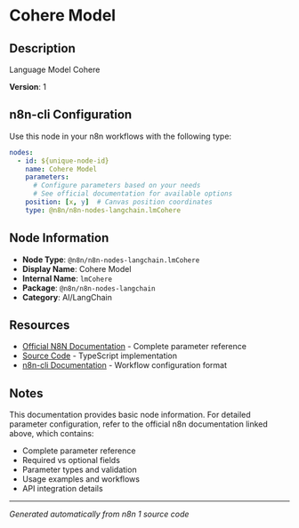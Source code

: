 # Cohere Model

## Description

Language Model Cohere

**Version**: 1

## n8n-cli Configuration

Use this node in your n8n workflows with the following type:

```yaml
nodes:
  - id: ${unique-node-id}
    name: Cohere Model
    parameters:
      # Configure parameters based on your needs
      # See official documentation for available options
    position: [x, y]  # Canvas position coordinates
    type: @n8n/n8n-nodes-langchain.lmCohere
```

## Node Information

- **Node Type**: `@n8n/n8n-nodes-langchain.lmCohere`
- **Display Name**: Cohere Model
- **Internal Name**: `lmCohere`
- **Package**: `@n8n/n8n-nodes-langchain`
- **Category**: AI/LangChain

## Resources

- [Official N8N Documentation](https://docs.n8n.io/integrations/builtin/cluster-nodes/root-nodes/n8n-nodes-langchain.lmcohere/) - Complete parameter reference
- [Source Code](https://github.com/n8n-io/n8n/blob/master/packages/@n8n/nodes-langchain/nodes/llms/LMCohere/LmCohere.node.ts) - TypeScript implementation
- [n8n-cli Documentation](https://github.com/edenreich/n8n-cli) - Workflow configuration format

## Notes

This documentation provides basic node information. For detailed parameter configuration, 
refer to the official n8n documentation linked above, which contains:

- Complete parameter reference
- Required vs optional fields
- Parameter types and validation
- Usage examples and workflows
- API integration details

---
*Generated automatically from n8n 1 source code*
